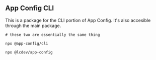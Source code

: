 ## App Config CLI

This is a package for the CLI portion of App Config. It's also accesible through the main package.

```shell
# these two are essentially the same thing

npx @app-config/cli

npx @lcdev/app-config
```

